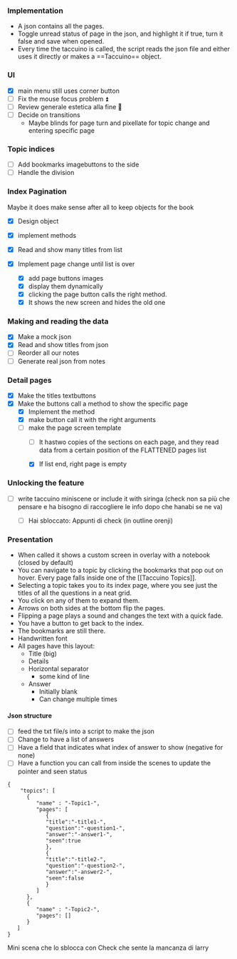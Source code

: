 
### Implementation
- A json contains all the pages.
- Toggle unread status of page in the json, and highlight it if true, turn it false and save when opened.
- Every time the taccuino is called, the script reads the json file and either uses it directly or makes a ==Taccuino== object.

### UI
- [x] main menu still uses corner button
- [ ] Fix the mouse focus problem ⏫ 
- [ ] Review generale estetica alla fine 🔽 
- [ ] Decide on transitions
	- Maybe blinds for page turn and pixellate for topic change and entering specific page

### Topic indices
- [ ] Add bookmarks imagebuttons to the side
- [ ] Handle the division

### Index Pagination
Maybe it does make sense after all to keep objects for the book

- [x] Design object
- [x] implement methods

- [x] Read and show many titles from list
- [x] Implement page change until list is over
	- [x] add page buttons images
	- [x] display them dynamically
	- [x] clicking the page button calls the right method.
	- [x] It shows the new screen and hides the old one
### Making and reading the data
- [x] Make  a mock json
- [x] Read and show titles from json
- [ ] Reorder all our notes
- [ ] Generate real json from notes

### Detail pages
- [x] Make the titles textbuttons
- [x] Make the buttons call a method to show the specific page
	- [x] Implement the method
	- [x] make button call it with the right arguments
	- [ ] make the page screen template
		- [ ] It hastwo copies of the sections on each page, and they read data from a certain position of the FLATTENED pages list
		- [x] If list end, right page is empty




### Unlocking the feature
- [ ] write taccuino miniscene or include it with siringa (check non sa più che pensare e ha bisogno di raccogliere le info dopo che hanabi se ne va)
	- [ ] Hai sbloccato: Appunti di check (in outline orenji)






### Presentation
- When called it shows a custom screen in overlay with a notebook (closed by default)
- You can navigate to a topic by clicking the bookmarks that pop out on hover. Every page falls inside one of the [[Taccuino Topics]].
- Selecting a topic takes you to its index page, where you see just the titles of all the questions in a neat grid.
- You click on any of them to expand them.
- Arrows on both sides at the bottom flip the pages.
- Flipping a page plays a sound and changes the text with a quick fade.
- You have a button to get back to the index.
- The bookmarks are still there.
- Handwritten font
- All pages have this layout: 
	- Title (big)
	- Details
	- Horizontal separator
		- some kind of line
	- Answer
		- Initially blank
		- Can change multiple times



#### Json structure
- [ ] feed the txt file/s into a script to make the json
- [ ] Change to have a list of answers
- [ ] Have a field that indicates what index of answer to show (negative for none)
- [ ] Have a function you can call from inside the scenes to update the pointer and seen status
```Taccuino
{  
    "topics": [  
      {  
         "name" : "-Topic1-",  
         "pages": [  
            {  
            "title":"-title1-",  
            "question":"-question1-",  
            "answer":"-answer1-",  
            "seen":true  
            },  
            {  
            "title":"-title2-",  
            "question":"-question2-",  
            "answer":"-answer2-",  
            "seen":false  
            }  
         ]  
      },  
      {  
         "name" : "-Topic2-",  
         "pages": []  
      }  
   ]  
}
```



Mini scena che lo sblocca con Check che sente la mancanza di larry

